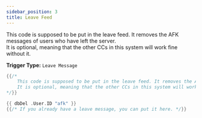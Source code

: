 ```yaml
---
sidebar_position: 3
title: Leave Feed
---
```


This code is supposed to be put in the leave feed. It removes the AFK messages of users who have left the server.  
It is optional, meaning that the other CCs in this system will work fine without it.

**Trigger Type:** `Leave Message`

```go
{{/*
	This code is supposed to be put in the leave feed. It removes the AFK messages of users who have left the server.
	It is optional, meaning that the other CCs in this system will work fine without it.
*/}}

{{ dbDel .User.ID "afk" }}
{{/* If you already have a leave message, you can put it here. */}}
```
